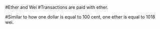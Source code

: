 #Ether and Wei
#Transactions are paid with ether.

#Similar to how one dollar is equal to 100 cent, one ether is equal to 1018 wei.
